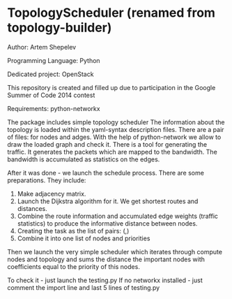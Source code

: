 TopologyScheduler (renamed from topology-builder)
================

Author: Artem Shepelev

Programming Language: Python

Dedicated project: OpenStack

This repository is created and filled up due to participation in the Google Summer of Code 2014 contest

Requirements: python-networkx


The package includes simple topology scheduler
The information about the topology is loaded within the yaml-syntax description files. There are a pair of files: for nodes and adges.
With the help of python-network we allow to draw the loaded graph and check it.
There is a tool for generating the traffic. It generates the packets which are mapped to the bandwidth.
The bandwidth is accumulated as statistics on the edges.

After it was done - we launch the schedule process.
There are some preparations. They include:
1) Make adjacency matrix.
2) Launch the Dijkstra algorithm for it. We get shortest routes and distances.
3) Combine the route information and accumulated edge weights (traffic statistics) to produce the informative distance between nodes.
4) Creating the task as the list of pairs: (<node>,<priority>)
5) Combine it into one list of nodes and priorities

Then we launch the very simple scheduler which iterates through compute nodes and topology and sums the distance the important nodes with coefficients equal to the priority of this nodes.

To check it - just launch the testing.py
If no networkx installed - just comment the import line and last 5 lines of testing.py

